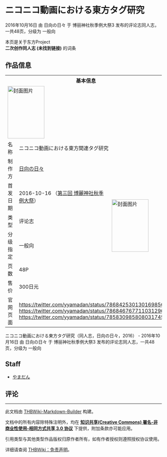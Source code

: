 # ニコニコ動画における東方タグ研究

<!-- source html: G:\repos\THBWiki-Markdown-Builder\THBWikiMarkdown\Temp\main\c\c3\ns0%3A%E3%83%8B%E3%82%B3%E3%83%8B%E3%82%B3%E5%8B%95%E7%94%BB%E3%81%AB%E3%81%8A%E3%81%91%E3%82%8B%E6%9D%B1%E6%96%B9%E3%82%BF%E3%82%B0%E7%A0%94%E7%A9%B6.html -->

2016年10月16日 由 日向の日々 于 博丽神社秋季例大祭3 发布的评论志同人志，一共48页，分级为 一般向

本页是关于东方Project  
 **二次创作同人志 (未找到链接)** 的词条

## 作品信息

<table><tbody><tr><th colspan="3">基本信息</th></tr><tr><td class="cover-artwork-mobile" colspan="2"><a href="./文件-ニコニコ動画における東方タグ研究封面.jpg.md" class="image" title="封面图片"><img alt="封面图片" src="https://upload.thwiki.cc/thumb/4/4e/%E3%83%8B%E3%82%B3%E3%83%8B%E3%82%B3%E5%8B%95%E7%94%BB%E3%81%AB%E3%81%8A%E3%81%91%E3%82%8B%E6%9D%B1%E6%96%B9%E3%82%BF%E3%82%B0%E7%A0%94%E7%A9%B6%E5%B0%81%E9%9D%A2.jpg/118px-%E3%83%8B%E3%82%B3%E3%83%8B%E3%82%B3%E5%8B%95%E7%94%BB%E3%81%AB%E3%81%8A%E3%81%91%E3%82%8B%E6%9D%B1%E6%96%B9%E3%82%BF%E3%82%B0%E7%A0%94%E7%A9%B6%E5%B0%81%E9%9D%A2.jpg" decoding="async" loading="lazy" width="118" height="168" srcset="https://upload.thwiki.cc/thumb/4/4e/%E3%83%8B%E3%82%B3%E3%83%8B%E3%82%B3%E5%8B%95%E7%94%BB%E3%81%AB%E3%81%8A%E3%81%91%E3%82%8B%E6%9D%B1%E6%96%B9%E3%82%BF%E3%82%B0%E7%A0%94%E7%A9%B6%E5%B0%81%E9%9D%A2.jpg/178px-%E3%83%8B%E3%82%B3%E3%83%8B%E3%82%B3%E5%8B%95%E7%94%BB%E3%81%AB%E3%81%8A%E3%81%91%E3%82%8B%E6%9D%B1%E6%96%B9%E3%82%BF%E3%82%B0%E7%A0%94%E7%A9%B6%E5%B0%81%E9%9D%A2.jpg 1.5x, https://upload.thwiki.cc/thumb/4/4e/%E3%83%8B%E3%82%B3%E3%83%8B%E3%82%B3%E5%8B%95%E7%94%BB%E3%81%AB%E3%81%8A%E3%81%91%E3%82%8B%E6%9D%B1%E6%96%B9%E3%82%BF%E3%82%B0%E7%A0%94%E7%A9%B6%E5%B0%81%E9%9D%A2.jpg/237px-%E3%83%8B%E3%82%B3%E3%83%8B%E3%82%B3%E5%8B%95%E7%94%BB%E3%81%AB%E3%81%8A%E3%81%91%E3%82%8B%E6%9D%B1%E6%96%B9%E3%82%BF%E3%82%B0%E7%A0%94%E7%A9%B6%E5%B0%81%E9%9D%A2.jpg 2x" data-file-width="508" data-file-height="720"></a></td>
</tr><tr><td class="label">名称</td><td colspan="2"> ニコニコ動画における東方関連タグ研究 </td></tr><tr><td class="label">制作方</td><td><a href="./日向の日々.md" title="日向の日々">日向の日々</a></td><td class="cover-artwork" rowspan="6" style="min-width:168px;"><a href="./文件-ニコニコ動画における東方タグ研究封面.jpg.md" class="image" title="封面图片"><img alt="封面图片" src="https://upload.thwiki.cc/thumb/4/4e/%E3%83%8B%E3%82%B3%E3%83%8B%E3%82%B3%E5%8B%95%E7%94%BB%E3%81%AB%E3%81%8A%E3%81%91%E3%82%8B%E6%9D%B1%E6%96%B9%E3%82%BF%E3%82%B0%E7%A0%94%E7%A9%B6%E5%B0%81%E9%9D%A2.jpg/118px-%E3%83%8B%E3%82%B3%E3%83%8B%E3%82%B3%E5%8B%95%E7%94%BB%E3%81%AB%E3%81%8A%E3%81%91%E3%82%8B%E6%9D%B1%E6%96%B9%E3%82%BF%E3%82%B0%E7%A0%94%E7%A9%B6%E5%B0%81%E9%9D%A2.jpg" decoding="async" loading="lazy" width="118" height="168" srcset="https://upload.thwiki.cc/thumb/4/4e/%E3%83%8B%E3%82%B3%E3%83%8B%E3%82%B3%E5%8B%95%E7%94%BB%E3%81%AB%E3%81%8A%E3%81%91%E3%82%8B%E6%9D%B1%E6%96%B9%E3%82%BF%E3%82%B0%E7%A0%94%E7%A9%B6%E5%B0%81%E9%9D%A2.jpg/178px-%E3%83%8B%E3%82%B3%E3%83%8B%E3%82%B3%E5%8B%95%E7%94%BB%E3%81%AB%E3%81%8A%E3%81%91%E3%82%8B%E6%9D%B1%E6%96%B9%E3%82%BF%E3%82%B0%E7%A0%94%E7%A9%B6%E5%B0%81%E9%9D%A2.jpg 1.5x, https://upload.thwiki.cc/thumb/4/4e/%E3%83%8B%E3%82%B3%E3%83%8B%E3%82%B3%E5%8B%95%E7%94%BB%E3%81%AB%E3%81%8A%E3%81%91%E3%82%8B%E6%9D%B1%E6%96%B9%E3%82%BF%E3%82%B0%E7%A0%94%E7%A9%B6%E5%B0%81%E9%9D%A2.jpg/237px-%E3%83%8B%E3%82%B3%E3%83%8B%E3%82%B3%E5%8B%95%E7%94%BB%E3%81%AB%E3%81%8A%E3%81%91%E3%82%8B%E6%9D%B1%E6%96%B9%E3%82%BF%E3%82%B0%E7%A0%94%E7%A9%B6%E5%B0%81%E9%9D%A2.jpg 2x" data-file-width="508" data-file-height="720"></a></td>
</tr><tr><td class="label">首发日期</td><td>2016-10-16&#160;（<a href="/展会作品列表?e=%E5%8D%9A%E4%B8%BD%E7%A5%9E%E7%A4%BE%E7%A7%8B%E5%AD%A3%E4%BE%8B%E5%A4%A7%E7%A5%AD%233">第三回 博麗神社秋季例大祭</a>）</td></tr><tr><td class="label">类型</td><td>评论志</td></tr><tr><td class="label">分级指定</td><td>一般向</td></tr><tr><td class="label">页数</td><td>48P</td></tr><tr><td class="label">售价</td><td>300日元</td></tr>
<tr><td class="label">官网页面</td><td colspan="2"><a rel="nofollow" class="external free" href="https://twitter.com/yyamadan/status/786842530130169856">https://twitter.com/yyamadan/status/786842530130169856</a><br><a rel="nofollow" class="external free" href="https://twitter.com/yyamadan/status/786846767711031296">https://twitter.com/yyamadan/status/786846767711031296</a><br><a rel="nofollow" class="external free" href="https://twitter.com/yyamadan/status/785830985808031745">https://twitter.com/yyamadan/status/785830985808031745</a></td></tr></tbody></table>

ニコニコ動画における東方タグ研究（同人志，日向の日々，2016） - 2016年10月16日 由 日向の日々 于 博丽神社秋季例大祭3 发布的评论志同人志，一共48页，分级为 一般向

## Staff
- [やまだん](./やまだん（日向の日々）.md)


## 评论




---

此文档由 [THBWiki-Markdown-Builder](https://github.com/Delsin-Yu/THBWiki-Markdown-Builder) 构建。

文档中的所有内容除特殊注明外，均在 [**知识共享(Creative Commons) 署名-非商业性使用-相同方式共享 3.0 协议**](https://creativecommons.org/licenses/by-sa/3.0/deed.zh-hans) 下提供，附加条款亦可能应用。

引用类型与其他类型作品版权归原作者所有，如有作者授权则遵照授权协议使用。

详细请查阅 [THBWiki：免责声明](https://thbwiki.cc/THBWiki:%E5%85%8D%E8%B4%A3%E5%A3%B0%E6%98%8E)。

